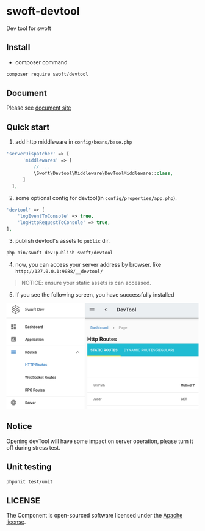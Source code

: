 # swoft-devtool

Dev tool for swoft

## Install

- composer command

```bash
composer require swoft/devtool
```

## Document

Please see [document site](https://doc.swoft.org)

## Quick start

1. add http middleware in `config/beans/base.php`

```php
'serverDispatcher' => [
      'middlewares' => [
          // ...
          \Swoft\Devtool\Middleware\DevToolMiddleware::class,
      ]
  ],
```

2. some optional config for devtool(in `config/properties/app.php`).

```php
'devtool' => [
    'logEventToConsole' => true,
    'logHttpRequestToConsole' => true,
],
```

3. publish devtool's assets to `public` dir.

```bash
php bin/swoft dev:publish swoft/devtool
```

4. now, you can access your server address by browser. like `http://127.0.0.1:9088/__devtool/`

> NOTICE: ensure your static assets is can accessed.

5. If you see the following screen, you have successfully installed

![image](./res/images/devtool.jpg)

## Notice

Opening devTool will have some impact on server operation, please turn it off during stress test.

## Unit testing

```bash
phpunit test/unit
```

## LICENSE

The Component is open-sourced software licensed under the [Apache license](LICENSE).

